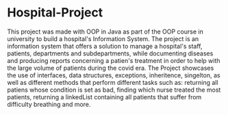 # Hospital-Project
This project was made with OOP in Java as part of the OOP course in university to build a hospital's Information System.
The project is an information system that offers a solution to manage a hospital's staff, patients, departments and subdepartments, while documenting diseases and producing reports concerning a patien's treatment in order to help with the large volume of patients during the covid era.
The Project showcases the use of interfaces, data structures, exceptions, inheritence, singelton, as well as different methods that perform different tasks such as: returning all patiens whose condition is set as bad, finding which nurse treated the most patients, returning a linkedList containing all patients that suffer from difficulty breathing and more.

